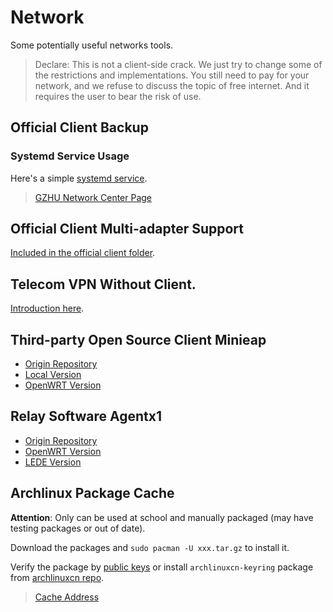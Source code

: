# Network

Some potentially useful networks tools.

> Declare: This is not a client-side crack. We just try to change some of the restrictions and implementations. You still need to pay for your network, and we refuse to discuss the topic of free internet. And it requires the user to bear the risk of use.

## Official Client Backup

### Systemd Service Usage

Here's a simple [systemd service](officialClient/ruijie@.service).

> [GZHU Network Center Page](http://202.192.18.32:8081)

## Official Client Multi-adapter Support

[Included in the official client folder](officialClient/LinuxVersion/x86/rjsupplicant_multi_nic).

## Telecom VPN Without Client.

[Introduction here](telecomVpn/README.md).

## Third-party Open Source Client Minieap

- [Origin Repository](https://github.com/updateing/minieap)
- [Local Version](https://github.com/GZHU-Dress/minieap)
- [OpenWRT Version](https://github.com/GZHU-Dress/openwrt-minieap)

## Relay Software Agentx1

- [Origin Repository](https://bitbucket.org/CrazyBoyFeng/agentx1)
- [OpenWRT Version](https://github.com/GZHU-Dress/openwrt-agentx1)
- [LEDE Version](https://github.com/GZHU-Dress/agentx1-lede)

## Archlinux Package Cache

**Attention**: Only can be used at school and manually packaged (may have testing packages or out of date).

Download the packages and `sudo pacman -U xxx.tar.gz` to install it. 

Verify the package by [public keys](https://github.com/GZHU-Dress/gzhu-pubkeys/blob/master/gpg_keys) or install `archlinuxcn-keyring` package from [archlinuxcn repo](https://github.com/archlinuxcn/repo/blob/master/README.md).

> [Cache Address](http://202.192.29.91/)